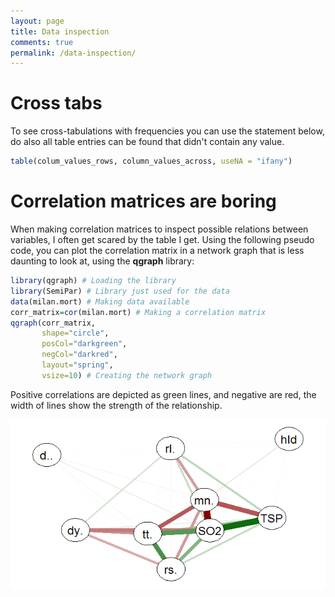 ```yaml
---
layout: page
title: Data inspection
comments: true
permalink: /data-inspection/
---
```

# Cross tabs

To see cross-tabulations with frequencies you can use the statement below, do also all table entries can be found that didn't contain any value.

```r
table(colum_values_rows, column_values_across, useNA = "ifany")
```

# Correlation matrices are boring

When making correlation matrices to inspect possible relations between variables, I often get scared by the table I get. Using the following pseudo code, you can plot the correlation matrix in a network graph that is less daunting to look at, using the **qgraph** library:

```r
library(qgraph) # Loading the library
library(SemiPar) # Library just used for the data
data(milan.mort) # Making data available
corr_matrix=cor(milan.mort) # Making a correlation matrix
qgraph(corr_matrix,
       shape="circle",
       posCol="darkgreen",
       negCol="darkred",
       layout="spring",
       vsize=10) # Creating the network graph
```

Positive correlations are depicted as green lines, and negative are red, the width of lines show the strength of the relationship.

<img src="/_pages/snippets-and-tips/data-inspection/correlation-network.png" alt="Correlation network" align="center"/>
